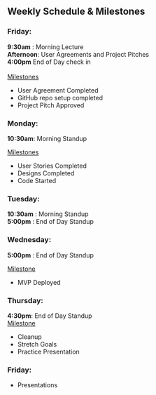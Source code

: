 ## Weekly Schedule & Milestones

### Friday: <br />
**9:30am** : Morning Lecture <br />
**Afternoon**: User Agreements and Project Pitches<br />
**4:00pm** End of Day check in
<br /> <br />
<u>Milestones</u> <br />
  - User Agreement Completed
  - GitHub repo setup completed
  - Project Pitch Approved

### Monday: <br /> 
**10:30am**: Morning Standup <br />

<u>Milestones</u><br />
 - User Stories Completed
 - Designs Completed
 - Code Started

### Tuesday: <br /> 
**10:30am** : Morning Standup <br />
**5:00pm** : End of Day Standup <br />


### Wednesday: <br /> 
**5:00pm** : End of Day Standup

<u> Milestone </u> <br />
- MVP Deployed

### Thursday: <br /> 
**4:30pm**:  End of Day Standup <br />
<u> Milestone </u> <br />
- Cleanup
- Stretch Goals
- Practice Presentation

### Friday: <br /> 
  - Presentations
